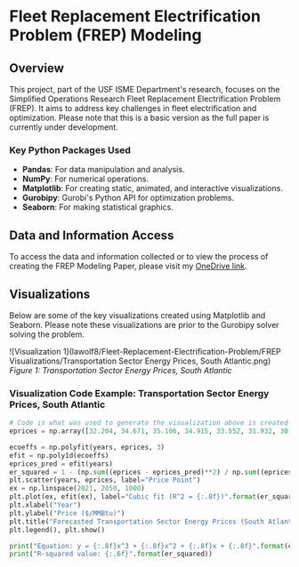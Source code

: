 # Fleet Replacement Electrification Problem (FREP) Modeling

## Overview
This project, part of the USF ISME Department's research, focuses on the Simplified Operations Research Fleet Replacement Electrification Problem (FREP). It aims to address key challenges in fleet electrification and optimization. Please note that this is a basic version as the full paper is currently under development.

### Key Python Packages Used
- **Pandas**: For data manipulation and analysis.
- **NumPy**: For numerical operations.
- **Matplotlib**: For creating static, animated, and interactive visualizations.
- **Gurobipy**: Gurobi's Python API for optimization problems.
- **Seaborn**: For making statistical graphics.

## Data and Information Access
To access the data and information collected or to view the process of creating the FREP Modeling Paper, please visit my [OneDrive link](https://usfedu-my.sharepoint.com/:f:/g/personal/lawolf_usf_edu/Ek66cTeKZ_tOiRcBjoBbrTIBZ1QoQ1jFcITf-ns1XJhewg?e=DGE1fa).

## Visualizations
Below are some of the key visualizations created using Matplotlib and Seaborn. Please note these visualizations are prior to the Gurobipy solver solving the problem.

![Visualization 1](lawolf8/Fleet-Replacement-Electrification-Problem/FREP Visualizations/Transportation Sector Energy Prices, South Atlantic.png)
*Figure 1: Transportation Sector Energy Prices, South Atlantic*

### Visualization Code Example: Transportation Sector Energy Prices, South Atlantic
```python
# Code is what was used to generate the visualization above is created
eprices = np.array([32.204, 34.671, 35.106, 34.915, 33.552, 31.932, 30.705])

ecoeffs = np.polyfit(years, eprices, 3)
efit = np.poly1d(ecoeffs)
eprices_pred = efit(years)
er_squared = 1 - (np.sum((eprices - eprices_pred)**2) / np.sum((eprices - np.mean(eprices))**2))
plt.scatter(years, eprices, label="Price Point")
ex = np.linspace(2021, 2050, 1000)
plt.plot(ex, efit(ex), label="Cubic fit (R^2 = {:.8f})".format(er_squared))
plt.xlabel("Year")
plt.ylabel("Price ($/MMBtu)")
plt.title("Forecasted Transportation Sector Energy Prices (South Atlantic)")
plt.legend(), plt.show()

print("Equation: y = {:.8f}x^3 + {:.8f}x^2 + {:.8f}x + {:.8f}".format(coeffs[0], coeffs[1], coeffs[2], coeffs[3]))
print("R-squared value: {:.6f}".format(er_squared))
